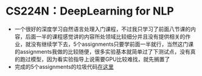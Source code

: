 # CS224N：DeepLearning for NLP

- 一个很好的深度学习自然语言处理入门课程，不过我只学习了前面八节课的内容，后面一半的课程感觉讲的内容所处领域比较细分并且没有提供相关的作业，就没有继续学下去，5个assignments只要学前面一半就行，当然这门课的assignments我做的比较随便，很多实验基本就简单过了下测试点，没有真的跑过模型，因为看实验指导上说需要GPU比较难找，就先搁置了
- 完成的5个assignments的垃圾代码[在这里](https://github.com/Course-Learning-Track-For-Each/CS224N-assignments)